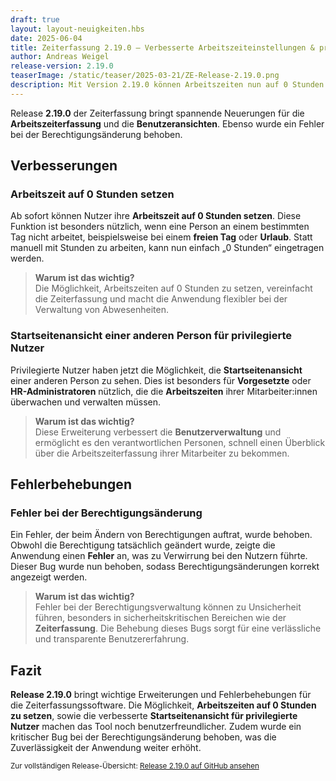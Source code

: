 ```yaml
---
draft: true
layout: layout-neuigkeiten.hbs
date: 2025-06-04
title: Zeiterfassung 2.19.0 – Verbesserte Arbeitszeiteinstellungen & privilegierte Benutzeransicht
author: Andreas Weigel
release-version: 2.19.0
teaserImage: /static/teaser/2025-03-21/ZE-Release-2.19.0.png
description: Mit Version 2.19.0 können Arbeitszeiten nun auf 0 Stunden gesetzt werden. Zudem gibt es Verbesserungen für privilegierte Nutzer und die Behebung eines Fehlers bei der Berechtigungsänderung.
---
```


Release **2.19.0** der Zeiterfassung bringt spannende Neuerungen für die **Arbeitszeiterfassung** und die **Benutzeransichten**. Ebenso wurde ein Fehler bei der Berechtigungsänderung behoben.

<!-- more -->

## Verbesserungen

### Arbeitszeit auf 0 Stunden setzen

Ab sofort können Nutzer ihre **Arbeitszeit auf 0 Stunden setzen**. Diese Funktion ist besonders nützlich, wenn eine Person an einem bestimmten Tag nicht arbeitet, beispielsweise bei einem **freien Tag** oder **Urlaub**. Statt manuell mit Stunden zu arbeiten, kann nun einfach „0 Stunden“ eingetragen werden.

> **Warum ist das wichtig?**  
> Die Möglichkeit, Arbeitszeiten auf 0 Stunden zu setzen, vereinfacht die Zeiterfassung und macht die Anwendung flexibler bei der Verwaltung von Abwesenheiten.

### Startseitenansicht einer anderen Person für privilegierte Nutzer

Privilegierte Nutzer haben jetzt die Möglichkeit, die **Startseitenansicht** einer anderen Person zu sehen. Dies ist besonders für **Vorgesetzte** oder **HR-Administratoren** nützlich, die die **Arbeitszeiten** ihrer Mitarbeiter:innen überwachen und verwalten müssen.

> **Warum ist das wichtig?**  
> Diese Erweiterung verbessert die **Benutzerverwaltung** und ermöglicht es den verantwortlichen Personen, schnell einen Überblick über die Arbeitszeiterfassung ihrer Mitarbeiter zu bekommen.

## Fehlerbehebungen

### Fehler bei der Berechtigungsänderung

Ein Fehler, der beim Ändern von Berechtigungen auftrat, wurde behoben. Obwohl die Berechtigung tatsächlich geändert wurde, zeigte die Anwendung einen **Fehler** an, was zu Verwirrung bei den Nutzern führte. Dieser Bug wurde nun behoben, sodass Berechtigungsänderungen korrekt angezeigt werden.

> **Warum ist das wichtig?**  
> Fehler bei der Berechtigungsverwaltung können zu Unsicherheit führen, besonders in sicherheitskritischen Bereichen wie der **Zeiterfassung**. Die Behebung dieses Bugs sorgt für eine verlässliche und transparente Benutzererfahrung.

## Fazit

**Release 2.19.0** bringt wichtige Erweiterungen und Fehlerbehebungen für die Zeiterfassungssoftware. Die Möglichkeit, **Arbeitszeiten auf 0 Stunden zu setzen**, sowie die verbesserte **Startseitenansicht für privilegierte Nutzer** machen das Tool noch benutzerfreundlicher. Zudem wurde ein kritischer Bug bei der Berechtigungsänderung behoben, was die Zuverlässigkeit der Anwendung weiter erhöht.

<sub>Zur vollständigen Release-Übersicht: [Release 2.19.0 auf GitHub ansehen](https://github.com/urlaubsverwaltung/zeiterfassung/releases/tag/zeiterfassung-2.19.0)</sub>
